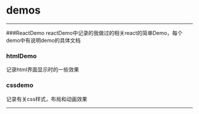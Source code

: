 # demos

---
###ReactDemo
reactDemo中记录的我做过的相关react的简单Demo，每个demo中有说明demo的具体文档

### htmlDemo

记录html界面显示时的一些效果

### cssdemo
记录有关css样式，布局和动画效果

---
